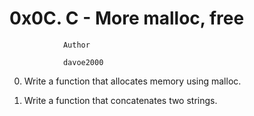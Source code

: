 #				0x0C. C - More malloc, free


				Author

				davoe2000

0.  Write a function that allocates memory using malloc.

1.  Write a function that concatenates two strings.
